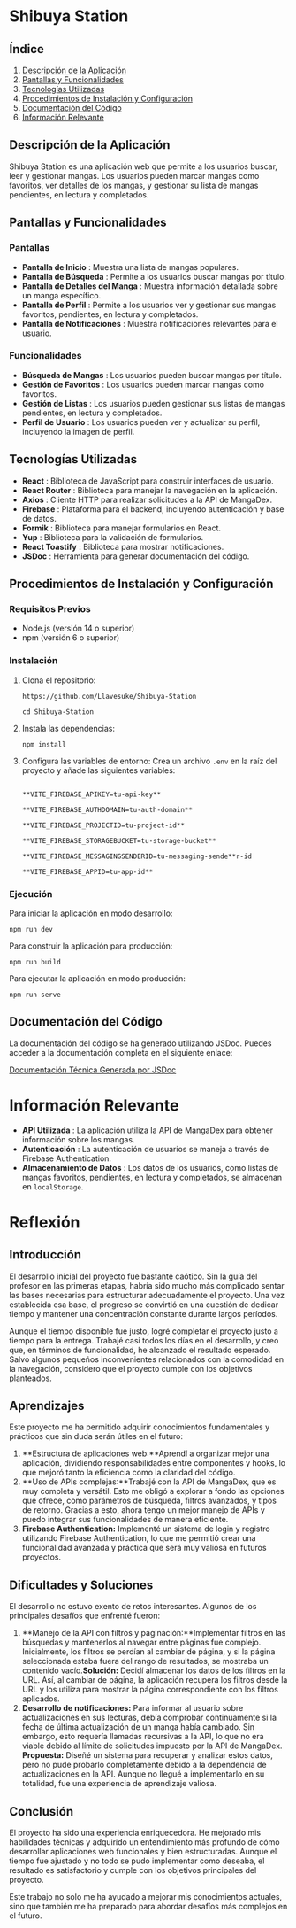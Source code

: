 
# Shibuya Station

## Índice

1. [Descripción de la Aplicación](vscode-file://vscode-app/snap/code/176/usr/share/code/resources/app/out/vs/code/electron-sandbox/workbench/workbench.html)
2. [Pantallas y Funcionalidades](vscode-file://vscode-app/snap/code/176/usr/share/code/resources/app/out/vs/code/electron-sandbox/workbench/workbench.html)
3. [Tecnologías Utilizadas](vscode-file://vscode-app/snap/code/176/usr/share/code/resources/app/out/vs/code/electron-sandbox/workbench/workbench.html)
4. [Procedimientos de Instalación y Configuración](vscode-file://vscode-app/snap/code/176/usr/share/code/resources/app/out/vs/code/electron-sandbox/workbench/workbench.html)
5. [Documentación del Código](vscode-file://vscode-app/snap/code/176/usr/share/code/resources/app/out/vs/code/electron-sandbox/workbench/workbench.html)
6. [Información Relevante](vscode-file://vscode-app/snap/code/176/usr/share/code/resources/app/out/vs/code/electron-sandbox/workbench/workbench.html)

## Descripción de la Aplicación

Shibuya Station es una aplicación web que permite a los usuarios buscar, leer y gestionar mangas. Los usuarios pueden marcar mangas como favoritos, ver detalles de los mangas, y gestionar su lista de mangas pendientes, en lectura y completados.

## Pantallas y Funcionalidades

### Pantallas

* **Pantalla de Inicio** : Muestra una lista de mangas populares.
* **Pantalla de Búsqueda** : Permite a los usuarios buscar mangas por título.
* **Pantalla de Detalles del Manga** : Muestra información detallada sobre un manga específico.
* **Pantalla de Perfil** : Permite a los usuarios ver y gestionar sus mangas favoritos, pendientes, en lectura y completados.
* **Pantalla de Notificaciones** : Muestra notificaciones relevantes para el usuario.

### Funcionalidades

* **Búsqueda de Mangas** : Los usuarios pueden buscar mangas por título.
* **Gestión de Favoritos** : Los usuarios pueden marcar mangas como favoritos.
* **Gestión de Listas** : Los usuarios pueden gestionar sus listas de mangas pendientes, en lectura y completados.
* **Perfil de Usuario** : Los usuarios pueden ver y actualizar su perfil, incluyendo la imagen de perfil.

## Tecnologías Utilizadas

* **React** : Biblioteca de JavaScript para construir interfaces de usuario.
* **React Router** : Biblioteca para manejar la navegación en la aplicación.
* **Axios** : Cliente HTTP para realizar solicitudes a la API de MangaDex.
* **Firebase** : Plataforma para el backend, incluyendo autenticación y base de datos.
* **Formik** : Biblioteca para manejar formularios en React.
* **Yup** : Biblioteca para la validación de formularios.
* **React Toastify** : Biblioteca para mostrar notificaciones.
* **JSDoc** : Herramienta para generar documentación del código.

## Procedimientos de Instalación y Configuración

### Requisitos Previos

* Node.js (versión 14 o superior)
* npm (versión 6 o superior)

### Instalación

1. Clona el repositorio:

   ```plaintext
   https://github.com/Llavesuke/Shibuya-Station

   cd Shibuya-Station
   ```
2. Instala las dependencias:

   ```plaintext
   npm install
   ```
3. Configura las variables de entorno: Crea un archivo `.env` en la raíz del proyecto y añade las siguientes variables:

   ```plaintext

   **VITE_FIREBASE_APIKEY=tu-api-key**

   **VITE_FIREBASE_AUTHDOMAIN=tu-auth-domain**

   **VITE_FIREBASE_PROJECTID=tu-project-id**

   **VITE_FIREBASE_STORAGEBUCKET=tu-storage-bucket**

   **VITE_FIREBASE_MESSAGINGSENDERID=tu-messaging-sende**r-id

   **VITE_FIREBASE_APPID=tu-app-id**
   ```

### Ejecución

Para iniciar la aplicación en modo desarrollo:

```plaintext
npm run dev
```

Para construir la aplicación para producción:

```plaintext
npm run build
```

Para ejecutar la aplicación en modo producción:

```plaintext
npm run serve
```

## Documentación del Código

La documentación del código se ha generado utilizando JSDoc. Puedes acceder a la documentación completa en el siguiente enlace:

[Documentación Técnica Generada por JSDoc](./docs/index.html) 

# Información Relevante

* **API Utilizada** : La aplicación utiliza la API de MangaDex para obtener información sobre los mangas.
* **Autenticación** : La autenticación de usuarios se maneja a través de Firebase Authentication.
* **Almacenamiento de Datos** : Los datos de los usuarios, como listas de mangas favoritos, pendientes, en lectura y completados, se almacenan en `localStorage`.


# Reflexión


## Introducción

El desarrollo inicial del proyecto fue bastante caótico. Sin la guía del profesor en las primeras etapas, habría sido mucho más complicado sentar las bases necesarias para estructurar adecuadamente el proyecto. Una vez establecida esa base, el progreso se convirtió en una cuestión de dedicar tiempo y mantener una concentración constante durante largos períodos.

Aunque el tiempo disponible fue justo, logré completar el proyecto justo a tiempo para la entrega. Trabajé casi todos los días en el desarrollo, y creo que, en términos de funcionalidad, he alcanzado el resultado esperado. Salvo algunos pequeños inconvenientes relacionados con la comodidad en la navegación, considero que el proyecto cumple con los objetivos planteados.

## Aprendizajes

Este proyecto me ha permitido adquirir conocimientos fundamentales y prácticos que sin duda serán útiles en el futuro:

1. **Estructura de aplicaciones web:**Aprendí a organizar mejor una aplicación, dividiendo responsabilidades entre componentes y hooks, lo que mejoró tanto la eficiencia como la claridad del código.
2. **Uso de APIs complejas:**Trabajé con la API de MangaDex, que es muy completa y versátil. Esto me obligó a explorar a fondo las opciones que ofrece, como parámetros de búsqueda, filtros avanzados, y tipos de retorno. Gracias a esto, ahora tengo un mejor manejo de APIs y puedo integrar sus funcionalidades de manera eficiente.
3. **Firebase Authentication:**
   Implementé un sistema de login y registro utilizando Firebase Authentication, lo que me permitió crear una funcionalidad avanzada y práctica que será muy valiosa en futuros proyectos.

## Dificultades y Soluciones

El desarrollo no estuvo exento de retos interesantes. Algunos de los principales desafíos que enfrenté fueron:

1. **Manejo de la API con filtros y paginación:**Implementar filtros en las búsquedas y mantenerlos al navegar entre páginas fue complejo. Inicialmente, los filtros se perdían al cambiar de página, y si la página seleccionada estaba fuera del rango de resultados, se mostraba un contenido vacío.**Solución:** Decidí almacenar los datos de los filtros en la URL. Así, al cambiar de página, la aplicación recupera los filtros desde la URL y los utiliza para mostrar la página correspondiente con los filtros aplicados.
2. **Desarrollo de notificaciones:**
   Para informar al usuario sobre actualizaciones en sus lecturas, debía comprobar continuamente si la fecha de última actualización de un manga había cambiado. Sin embargo, esto requería llamadas recursivas a la API, lo que no era viable debido al límite de solicitudes impuesto por la API de MangaDex.
   **Propuesta:** Diseñé un sistema para recuperar y analizar estos datos, pero no pude probarlo completamente debido a la dependencia de actualizaciones en la API. Aunque no llegué a implementarlo en su totalidad, fue una experiencia de aprendizaje valiosa.

## Conclusión

El proyecto ha sido una experiencia enriquecedora. He mejorado mis habilidades técnicas y adquirido un entendimiento más profundo de cómo desarrollar aplicaciones web funcionales y bien estructuradas. Aunque el tiempo fue ajustado y no todo se pudo implementar como deseaba, el resultado es satisfactorio y cumple con los objetivos principales del proyecto.

Este trabajo no solo me ha ayudado a mejorar mis conocimientos actuales, sino que también me ha preparado para abordar desafíos más complejos en el futuro.
